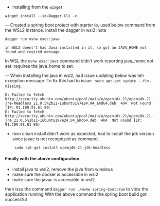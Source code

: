 - Installing from the `winget`

```
winget install --id=Dagger.Cli -e
```
-- Created a spring boot project with starter io, used below command from the WSL2 instance. install the dagger in wsl2 insta

```
dagger run mvnw exec:java

in WSL2 doens't had Java installed in it, so got an JAVA_HOME not found and reqired message
```
In WSL the `mvnw exec:java` command didn't work reporting java_home not set. requires the java_home to set.

-- When installing the java in wsl2, had issue updating below was teh exception message. To fix this had to issue ` sudo apt-get update --fix-missing`.

```
E: Failed to fetch http://security.ubuntu.com/ubuntu/pool/main/o/openjdk-21/openjdk-21-jre-headless_21.0.5%2b11-1ubuntu1%7e24.04_amd64.deb  404  Not Found [IP: 91.189.91.81 80]
E: Failed to fetch http://security.ubuntu.com/ubuntu/pool/main/o/openjdk-21/openjdk-21-jre_21.0.5%2b11-1ubuntu1%7e24.04_amd64.deb  404  Not Found [IP: 91.189.91.81 80]
```
- mvn clean install didn't work as expected, had to install the jdk version since javac is not recognized as command.

  ```
   sudo apt-get install openjdk-21-jdk-headless
  ```
#### Finally with the above configuration
  - install java to wsl2, remove the java from windows
  - make sure the docker is accessible in wsl2
  - make sure the javac is accessible in wsl2

then issu the command `dagger run ./mvnw spring-boot:run` to view the application running
  With the above command the spring boot build got successful
